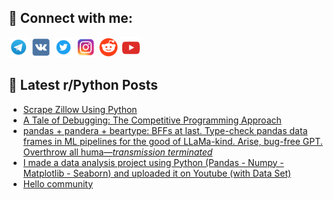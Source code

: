 ## 🔎 Connect with me:
[<img src="https://github.com/bullbesh/bullbesh/blob/main/images/Telegram.png" width="32" height="32" />](https://t.me/bullbesh)
[<img src="https://github.com/bullbesh/bullbesh/blob/main/images/VK.png" width="32" height="32" />](https://vk.com/bullbesh)
[<img src="https://github.com/bullbesh/bullbesh/blob/main/images/Twitter.png" width="32" height="32" />](https://twitter.com/bullbesh1)
[<img src="https://github.com/bullbesh/bullbesh/blob/main/images/Instagram.png" width="32" height="32" />](https://www.instagram.com/bullbesh)
[<img src="https://github.com/bullbesh/bullbesh/blob/main/images/Reddit.png" width="32" height="32" />](https://www.reddit.com/user/bullbesh)
[<img src="https://github.com/bullbesh/bullbesh/blob/main/images/YouTube.png" width="32" height="32" />](https://www.youtube.com/channel/UCtfjRs6uzgq5mfm8S06WTcg)

## 📕 Latest r/Python Posts
<!-- BLOG-POST-LIST:START -->
- [Scrape Zillow Using Python](https://www.reddit.com/r/Python/comments/12gubuh/scrape_zillow_using_python/)
- [A Tale of Debugging: The Competitive Programming Approach](https://www.reddit.com/r/Python/comments/12gryl2/a_tale_of_debugging_the_competitive_programming/)
- [pandas + pandera + beartype: BFFs at last. Type-check pandas data frames in ML pipelines for the good of LLaMa-kind. Arise, bug-free GPT. Overthrow all huma—*transmission terminated*](https://www.reddit.com/r/Python/comments/12grvly/pandas_pandera_beartype_bffs_at_last_typecheck/)
- [I made a data analysis project using Python &lpar;Pandas - Numpy - Matplotlib - Seaborn&rpar; and uploaded it on Youtube &lpar;with Data Set&rpar;](https://www.reddit.com/r/Python/comments/12grji6/i_made_a_data_analysis_project_using_python/)
- [Hello community](https://www.reddit.com/r/Python/comments/12grejb/hello_community/)
<!-- BLOG-POST-LIST:END -->
